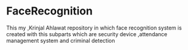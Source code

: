 # FaceRecognition
This my ,Krinjal Ahlawat repository in which face recognition system is created with this subparts which are security device ,attendance management system and criminal detection
